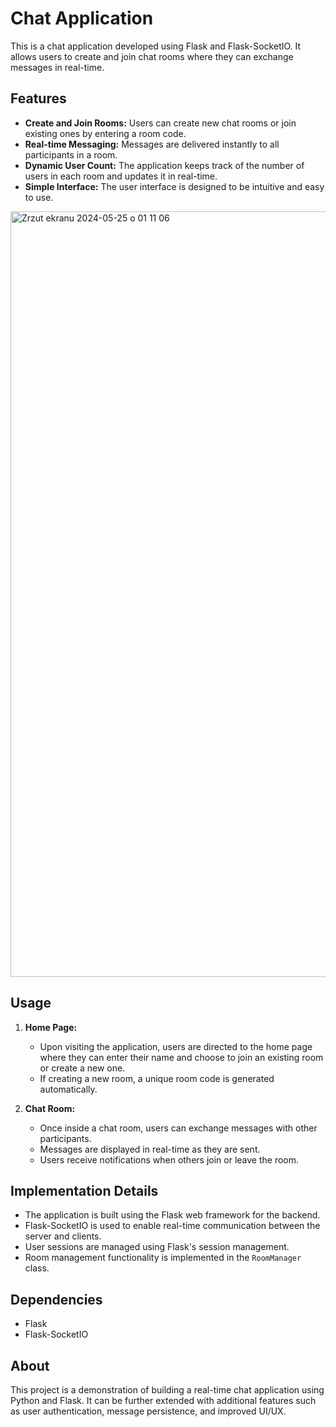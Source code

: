 # Chat Application

This is a chat application developed using Flask and Flask-SocketIO. It allows users to create and join chat rooms where they can exchange messages in real-time.


## Features
- **Create and Join Rooms:** Users can create new chat rooms or join existing ones by entering a room code.
- **Real-time Messaging:** Messages are delivered instantly to all participants in a room.
- **Dynamic User Count:** The application keeps track of the number of users in each room and updates it in real-time.
- **Simple Interface:** The user interface is designed to be intuitive and easy to use.
  
<img width="1225" alt="Zrzut ekranu 2024-05-25 o 01 11 06" src="https://github.com/PawelHarasiuk/LiveChat/assets/96013656/eab3c495-faa0-4826-a973-ea0fb2556fd6">

## Usage
1. **Home Page:**
   - Upon visiting the application, users are directed to the home page where they can enter their name and choose to join an existing room or create a new one.
   - If creating a new room, a unique room code is generated automatically.
   
2. **Chat Room:**
   - Once inside a chat room, users can exchange messages with other participants.
   - Messages are displayed in real-time as they are sent.
   - Users receive notifications when others join or leave the room.

## Implementation Details
- The application is built using the Flask web framework for the backend.
- Flask-SocketIO is used to enable real-time communication between the server and clients.
- User sessions are managed using Flask's session management.
- Room management functionality is implemented in the `RoomManager` class.

## Dependencies
- Flask
- Flask-SocketIO

## About
This project is a demonstration of building a real-time chat application using Python and Flask. It can be further extended with additional features such as user authentication, message persistence, and improved UI/UX.
